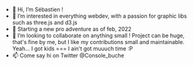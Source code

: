 - 👋 Hi, I’m Sébastien !
- 👀 I’m interested in everything webdev, with a passion for graphic libs such as three.js and d3.js
- 🌱 Starting a new pro adventure as of feb, 2022
- 💞️ I’m looking to collaborate on anything small ! Project can be huge, that's fine by me, but I like my contributions small and maintainable. Yeah... I got kids === I ain't got muuuch time :P
- 📫 Come say hi on Twitter @Console_buche

<!---
Console-buche/Console-buche is a ✨ special ✨ repository because its `README.md` (this file) appears on your GitHub profile.
You can click the Preview link to take a look at your changes.
--->
